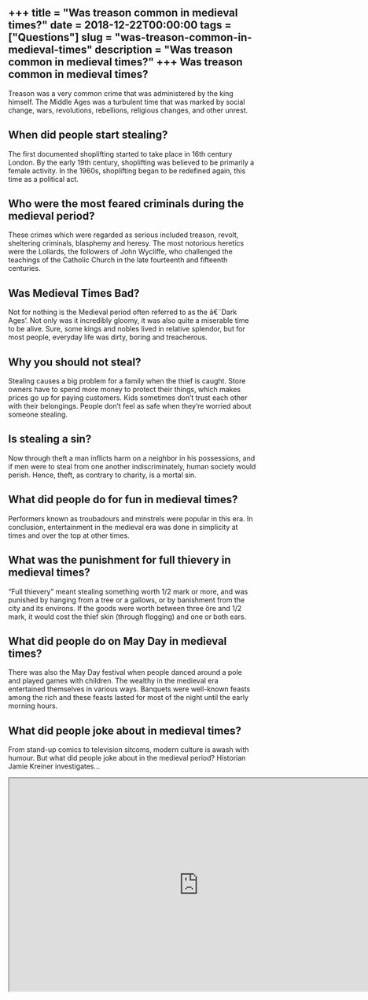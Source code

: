 +++
title = "Was treason common in medieval times?"
date = 2018-12-22T00:00:00
tags = ["Questions"]
slug = "was-treason-common-in-medieval-times"
description = "Was treason common in medieval times?"
+++
Was treason common in medieval times?
-------------------------------------

Treason was a very common crime that was administered by the king himself. The Middle Ages was a turbulent time that was marked by social change, wars, revolutions, rebellions, religious changes, and other unrest.

When did people start stealing?
-------------------------------

The first documented shoplifting started to take place in 16th century London. By the early 19th century, shoplifting was believed to be primarily a female activity. In the 1960s, shoplifting began to be redefined again, this time as a political act.

Who were the most feared criminals during the medieval period?
--------------------------------------------------------------

These crimes which were regarded as serious included treason, revolt, sheltering criminals, blasphemy and heresy. The most notorious heretics were the Lollards, the followers of John Wycliffe, who challenged the teachings of the Catholic Church in the late fourteenth and fifteenth centuries.

Was Medieval Times Bad?
-----------------------

Not for nothing is the Medieval period often referred to as the â€˜Dark Ages’. Not only was it incredibly gloomy, it was also quite a miserable time to be alive. Sure, some kings and nobles lived in relative splendor, but for most people, everyday life was dirty, boring and treacherous.

Why you should not steal?
-------------------------

Stealing causes a big problem for a family when the thief is caught. Store owners have to spend more money to protect their things, which makes prices go up for paying customers. Kids sometimes don’t trust each other with their belongings. People don’t feel as safe when they’re worried about someone stealing.

Is stealing a sin?
------------------

Now through theft a man inflicts harm on a neighbor in his possessions, and if men were to steal from one another indiscriminately, human society would perish. Hence, theft, as contrary to charity, is a mortal sin.

What did people do for fun in medieval times?
---------------------------------------------

Performers known as troubadours and minstrels were popular in this era. In conclusion, entertainment in the medieval era was done in simplicity at times and over the top at other times.

What was the punishment for full thievery in medieval times?
------------------------------------------------------------

“Full thievery” meant stealing something worth 1/2 mark or more, and was punished by hanging from a tree or a gallows, or by banishment from the city and its environs. If the goods were worth between three öre and 1/2 mark, it would cost the thief skin (through flogging) and one or both ears.

What did people do on May Day in medieval times?
------------------------------------------------

There was also the May Day festival when people danced around a pole and played games with children. The wealthy in the medieval era entertained themselves in various ways. Banquets were well-known feasts among the rich and these feasts lasted for most of the night until the early morning hours.

What did people joke about in medieval times?
---------------------------------------------

From stand-up comics to television sitcoms, modern culture is awash with humour. But what did people joke about in the medieval period? Historian Jamie Kreiner investigates…

<iframe allow="accelerometer; autoplay; clipboard-write; encrypted-media; gyroscope; picture-in-picture" allowfullscreen="" class="__youtube_prefs__  epyt-is-override  no-lazyload" data-no-lazy="1" data-origheight="433" data-origwidth="770" data-skipgform_ajax_framebjll="" height="433" id="_ytid_13136" loading="lazy" src="https://www.youtube.com/embed/wcbz3OZWbIo?enablejsapi=1&autoplay=0&cc_load_policy=0&cc_lang_pref=&iv_load_policy=1&loop=0&modestbranding=0&rel=1&fs=1&playsinline=0&autohide=2&theme=dark&color=red&controls=1&" title="YouTube player" width="770"></iframe>